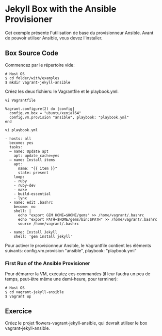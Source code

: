Jekyll Box with the Ansible Provisioner
==
Cet exemple présente l'utilisation de base du provisionneur Ansible. Avant de pouvoir utiliser Ansible, vous devez l'installer.

## Box Source Code
Commencez par le répertoire vide:
```
# Host OS
$ cd folder/with/examples
$ mkdir vagrant-jekyll-ansible
```
Créez les deux fichiers: le Vagrantfile et le playbook.yml.
```
vi Vagrantfile
```
```
Vagrant.configure(2) do |config|
  config.vm.box = "ubuntu/xenial64"
  config.vm.provision "ansible", playbook: "playbook.yml"
end
```
```
vi playbook.yml
```
```
- hosts: all
  become: yes
  tasks:
  — name: Update apt
    apt: update_cache=yes
  — name: Install items
    apt:
      name: "{{ item }}"
      state: present
    loop:
    - ruby
    - ruby-dev
    - make
    - build-essential
    - lynx
  - name: edit .bashrc
    become: no
    shell: |
      echo "export GEM_HOME=$HOME/gems" >> /home/vagrant/.bashrc
      echo "export PATH=$HOME/gems/bin:$PATH" >> /home/vagrant/.bashrc
      source /home/vagrant/.bashrc

  - name: Install Jekyll
    shell: 'gem install jekyll'
```

Pour activer le provisionneur Ansible, le Vagrantfile contient les éléments suivants:
  config.vm.provision "ansible", playbook: "playbook.yml"

### First Run of the Ansible Provisioner
Pour démarrer la VM, exécutez ces commandes (il leur faudra un peu de temps, peut-être même une demi-heure, pour terminer):
```
# Host OS
$ cd vagrant-jekyll-ansible
$ vagrant up
```
## Exercice

Créez le projet flowers-vagrant-jekyll-ansible, qui devrait utiliser le box vagrant-jekyll-ansible.
